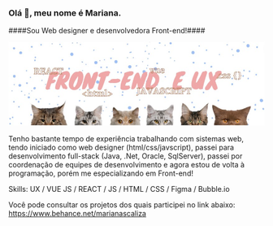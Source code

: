 ### Olá 👋, meu nome é Mariana.
####Sou Web designer e desenvolvedora Front-end!####

![I am Front-end developer and Web designer](https://github.com/mscaliza/mscaliza/blob/main/github-capa3.jpg)

Tenho bastante tempo de experiência trabalhando com sistemas web, tendo iniciado como web designer (html/css/javscript), passei para desenvolvimento full-stack (Java, .Net, Oracle, SqlServer), passei por coordenação de equipes de desenvolvimento e agora estou de volta à programação, porém me especializando em Front-end!

Skills: UX / VUE JS / REACT / JS / HTML / CSS / Figma / Bubble.io

Você pode consultar os projetos dos quais participei no link abaixo:
https://www.behance.net/marianascaliza
